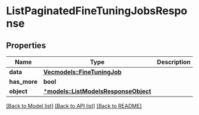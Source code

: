 # ListPaginatedFineTuningJobsResponse

## Properties
Name | Type | Description | Notes
------------ | ------------- | ------------- | -------------
**data** | [**Vec<models::FineTuningJob>**](FineTuningJob.md) |  | 
**has_more** | **bool** |  | 
**object** | [***models::ListModelsResponseObject**](ListModelsResponse_object.md) |  | 

[[Back to Model list]](../README.md#documentation-for-models) [[Back to API list]](../README.md#documentation-for-api-endpoints) [[Back to README]](../README.md)


